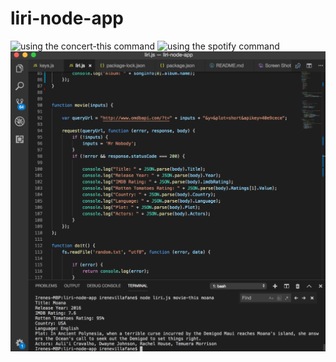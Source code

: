 # liri-node-app

![using the concert-this command](liri-node-app/concert.png)
![using the spotify command](liri-node-app/spotify.png)
![using the movie command](./movie.png)
